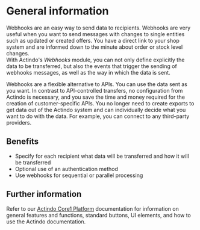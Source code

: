 # General information

Webhooks are an easy way to send data to recipients. Webhooks are very useful when you want to send messages with changes to single entities such as updated or created offers. You have a direct link to your shop system and are informed down to the minute about order or stock level changes.    
With Actindo's *Webhooks* module, you can not only define explicitly the data to be transferred, but also the events that trigger the sending of webhooks messages, as well as the way in which the data is sent.

Webhooks are a flexible alternative to APIs. You can use the data sent as you want. In contrast to API-controlled transfers, no configuration from Actindo is necessary, and you save the time and money required for the creation of customer-specific APIs.
You no longer need to create exports to get data out of the Actindo system and can individually decide what you want to do with the data. For example, you can connect to any third-party providers.



## Benefits

- Specify for each recipient what data will be transferred and how it will be transferred
- Optional use of an authentication method
- Use webhooks for sequential or parallel processing



## Further information
Refer to our [Actindo Core1 Platform](../../Core1/Overview/01_General.md) documentation for information on general features and functions, standard buttons, UI elements, and how to use the Actindo documentation.